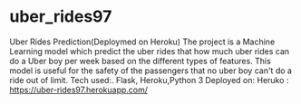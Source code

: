 # uber_rides97
Uber Rides Prediction(Deploymed on Heroku)
The project is a Machine Learning model which predict the uber rides that how much uber rides can do a Uber boy per week based on the different types of features.  This model is useful for the safety of the passengers that no uber boy can't do a ride out of limit.
Tech used:. Flask, Heroku,Python 3
Deployed on:  Heruko : https://uber-rides97.herokuapp.com/
